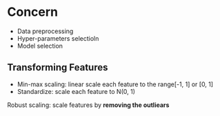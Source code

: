 # Concern
* Data preprocessing
* Hyper-parameters selectioln
* Model selection

## Transforming Features
* Min-max scaling: linear scale each feature to the range[-1, 1] or [0, 1]
* Standardize: scale each feature to N(0, 1)

Robust scaling: scale features by <b>removing the outliears</b>
